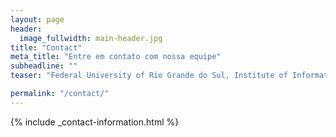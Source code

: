 ```yaml
---
layout: page
header:
  image_fullwidth: main-header.jpg
title: "Contact"
meta_title: "Entre em contato com nossa equipe"
subheadline: ""
teaser: "Federal University of Rio Grande do Sul, Institute of Informatics"

permalink: "/contact/"
---
```

{% include _contact-information.html %}
